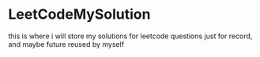 # LeetCodeMySolution
this is where i will store my solutions for leetcode questions
just for record, and maybe future reused by myself
